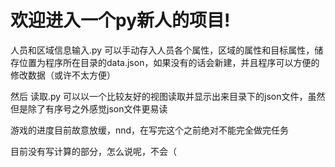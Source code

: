 # 欢迎进入一个py新人的项目!

人员和区域信息输入.py 可以手动存入人员各个属性，区域的属性和目标属性，储存位置为程序所在目录的data.json，如果没有的话会新建，并且程序可以方便的修改数据（或许不太方便）

然后 读取.py 可以以一个比较友好的视图读取并显示出来目录下的json文件，虽然但是除了有序号之外感觉json文件更易读

游戏的进度目前故意放缓，nnd，在写完这个之前绝对不能完全做完任务

目前没有写计算的部分，怎么说呢，不会（ 
